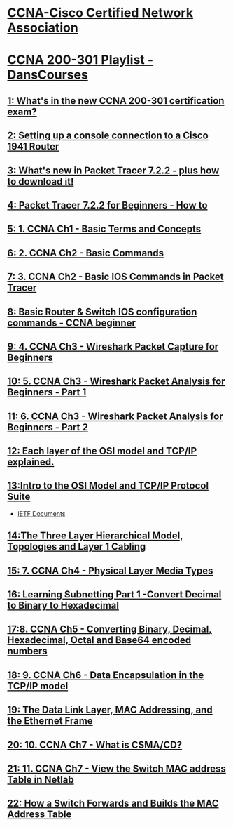 # [CCNA-Cisco Certified Network Association](https://www.cisco.com/c/en/us/training-events/training-certifications/certifications/associate/ccna.html#:~:text=One%20training%20course%2C%20one%20exam%20Achieving%20CCNA%20certification,networking%20technologies%2C%20software%20development%20skills%2C%20and%20job%20roles.)
# [CCNA 200-301 Playlist - DansCourses](https://www.youtube.com/watch?v=KTStLkaJm4k&list=PLndqfxA_9SWEH6AHP9djFhqq7NAqClNyb&index=6)
## [1: What's in the new CCNA 200-301 certification exam?](https://www.youtube.com/watch?v=SG61RpEhIGM&list=PLndqfxA_9SWEH6AHP9djFhqq7NAqClNyb&index=1)
## [2: Setting up a console connection to a Cisco 1941 Router](https://www.youtube.com/watch?v=2R6H0cnTc-o&list=PLndqfxA_9SWEH6AHP9djFhqq7NAqClNyb&index=2)
## [3: What's new in Packet Tracer 7.2.2 - plus how to download it!](https://www.youtube.com/watch?v=4to10O5v8hw&list=PLndqfxA_9SWEH6AHP9djFhqq7NAqClNyb&index=3)
## [4: Packet Tracer 7.2.2 for Beginners - How to](https://www.youtube.com/watch?v=UfpI2HSU6lA&list=PLndqfxA_9SWEH6AHP9djFhqq7NAqClNyb&index=4)
## [5: 1. CCNA Ch1 - Basic Terms and Concepts](https://www.youtube.com/watch?v=xgR57qPyheo&list=PLndqfxA_9SWEH6AHP9djFhqq7NAqClNyb&index=5)
## [6: 2. CCNA Ch2 - Basic Commands](https://www.youtube.com/watch?v=KTStLkaJm4k&list=PLndqfxA_9SWEH6AHP9djFhqq7NAqClNyb&index=6)
## [7: 3. CCNA Ch2 - Basic IOS Commands in Packet Tracer](https://www.youtube.com/watch?v=5ALM9viYYOc&list=PLndqfxA_9SWEH6AHP9djFhqq7NAqClNyb&index=7)
## [8: Basic Router & Switch IOS configuration commands - CCNA beginner](https://www.youtube.com/watch?v=-YV9Y_YIDcI&list=PLndqfxA_9SWEH6AHP9djFhqq7NAqClNyb&index=8)
## [9: 4. CCNA Ch3 - Wireshark Packet Capture for Beginners](https://www.youtube.com/watch?v=lLOoRN63gT8&list=PLndqfxA_9SWEH6AHP9djFhqq7NAqClNyb&index=9)
## [10: 5. CCNA Ch3 - Wireshark Packet Analysis for Beginners - Part 1](https://www.youtube.com/watch?v=l_vpQ3YyPLA&list=PLndqfxA_9SWEH6AHP9djFhqq7NAqClNyb&index=10)
## [11: 6. CCNA Ch3 - Wireshark Packet Analysis for Beginners - Part 2](https://www.youtube.com/watch?v=_o1SGcrDhLM&list=PLndqfxA_9SWEH6AHP9djFhqq7NAqClNyb&index=11)
## [12: Each layer of the OSI model and TCP/IP explained.](https://www.youtube.com/watch?v=kCuyS7ihr_E&list=PLndqfxA_9SWEH6AHP9djFhqq7NAqClNyb&index=12)
## [13:Intro to the OSI Model and TCP/IP Protocol Suite](https://www.youtube.com/watch?v=1U8aY30puTI&list=PLndqfxA_9SWEH6AHP9djFhqq7NAqClNyb&index=13)
* [IETF Documents](https://tools.ietf.org/html/)
## [14:The Three Layer Hierarchical Model, Topologies and Layer 1 Cabling](https://www.youtube.com/watch?v=BrnWO8v-59w&list=PLndqfxA_9SWEH6AHP9djFhqq7NAqClNyb&index=14)
## [15: 7. CCNA Ch4 - Physical Layer Media Types](https://www.youtube.com/watch?v=A2tL_jpdowY&list=PLndqfxA_9SWEH6AHP9djFhqq7NAqClNyb&index=15)
## [16: Learning Subnetting Part 1 -Convert Decimal to Binary to Hexadecimal](https://www.youtube.com/watch?v=PZpGF25oES4&list=PLndqfxA_9SWEH6AHP9djFhqq7NAqClNyb&index=16)
## [17:8. CCNA Ch5 - Converting Binary, Decimal, Hexadecimal, Octal and Base64 encoded numbers](https://www.youtube.com/watch?v=4nGgqLIKU9U&list=PLndqfxA_9SWEH6AHP9djFhqq7NAqClNyb&index=17)
## [18: 9. CCNA Ch6 - Data Encapsulation in the TCP/IP model](https://www.youtube.com/watch?v=DCIXN5C6lZk&list=PLndqfxA_9SWEH6AHP9djFhqq7NAqClNyb&index=18)
## [19: The Data Link Layer, MAC Addressing, and the Ethernet Frame](https://www.youtube.com/watch?v=_b4dXKB8Pt8&list=PLndqfxA_9SWEH6AHP9djFhqq7NAqClNyb&index=19)
## [20: 10. CCNA Ch7 - What is CSMA/CD?](https://www.youtube.com/watch?v=EqqwYmPHkLg&list=PLndqfxA_9SWEH6AHP9djFhqq7NAqClNyb&index=20)
## [21: 11. CCNA Ch7 - View the Switch MAC address Table in Netlab](https://www.youtube.com/watch?v=NRhRFB9gtqw&list=PLndqfxA_9SWEH6AHP9djFhqq7NAqClNyb&index=21)
## [22: How a Switch Forwards and Builds the MAC Address Table](https://www.youtube.com/watch?v=sdYDLip2ANI&list=PLndqfxA_9SWEH6AHP9djFhqq7NAqClNyb&index=22)

